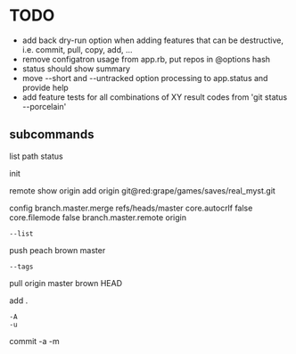 TODO
====

* add back dry-run option when adding features that can be destructive, i.e. commit, pull, copy, add, ...
* remove configatron usage from app.rb, put repos in @options hash
* status should show summary
* move --short and --untracked option processing to app.status and provide help
* add feature tests for all combinations of XY result codes from 'git status --porcelain'

subcommands
----------

  list
  path
  status

  init

  remote
    <no arg>
    show origin
    add origin git@red:grape/games/saves/real_myst.git

  config
    <no arg>
    branch.master.merge refs/heads/master
    core.autocrlf false
    core.filemode false
    branch.master.remote origin

    --list

  push
    <no arg>
    peach
    brown master

    --tags


  pull
    <no arg>
    origin master
    brown HEAD

  add
    <no arg>
    .

    -A
    -u

  commit
    -a
    -m

